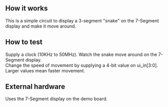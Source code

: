 <!---

This file is used to generate your project datasheet. Please fill in the information below and delete any unused
sections.

You can also include images in this folder and reference them in the markdown. Each image must be less than
512 kb in size, and the combined size of all images must be less than 1 MB.
-->

## How it works

This is a simple circuit to display a 3-segment  "snake" on the 7-Segment display and make it move around.

## How to test

Supply a clock (10KHz to 50MHz).  Watch the snake move around on the 7-Segment display.  
Change the speed of movement by supplying a 4-bit value on ui_in[3:0].  Larger values 
mean faster movement.

## External hardware

Uses the 7-Segment display on the demo board.
